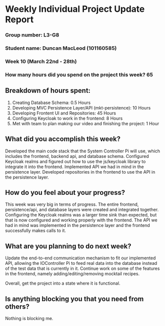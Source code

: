# Weekly Individual Project Update Report
### Group number: L3-G8
### Student name: Duncan MacLeod (101160585)
### Week 10 (March 22nd - 28th)
### How many hours did you spend on the project this week? 65

## **Breakdown of hours spent:**
1. Creating Database Schema: 0.5 Hours
2. Developing MVC Persistence Layer/API (mkt-persistence): 10 Hours
3. Developing Frontent UI and Repositories: 45 Hours
4. Configuring Keycloak to work in the frontend: 8 Hours
5. Met with team to plan making our video and finishing the project: 1 Hour

## **What did you accomplish this week?**
Developed the main code stack that the System Controller Pi will use, which includes the frontend, backend api, and database schema.
Configured Keycloak realms and figured out how to use the js/keycloak library to integrate it into the frontend.
Implemented API we had in mind in the persistence layer.
Developed repositories in the frontend to use the API in the persistence layer.

## **How do you feel about your progress?**
This week was very big in terms of progress. The entire frontend, persistence/api, and database layers were created and integrated together.
Configuring the Keycloak realms was a larger time sink than expected, but that is now configured and working properly with the frontend.
The API we had in mind was implemented in the persistence layer and the frontend successfully makes calls to it.

## **What are you planning to do next week?**
Update the end-to-end communication mechanism to fit our implemented API, allowing the IOController Pi to feed real data into the database instead of the test data that is currently in it.
Continue work on some of the features in the frontend, namely adding/editing/removing mocktail recipes.

Overall, get the project into a state where it is functional.

## **Is anything blocking you that you need from others?**
Nothing is blocking me.